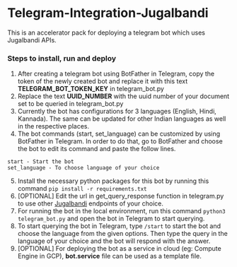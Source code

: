 # Telegram-Integration-Jugalbandi

This is an accelerator pack for deploying a telegram bot which uses Jugalbandi APIs.

### Steps to install, run and deploy

1. After creating a telegram bot using BotFather in Telegram, copy the token of the newly created bot and replace it with this text <b>TELEGRAM_BOT_TOKEN_KEY</b> in telegram_bot.py
2. Replace the text <b>UUID_NUMBER</b> with the uuid number of your document set to be queried in telegram_bot.py
3. Currently the bot has configurations for 3 languages (English, Hindi, Kannada). The same can be updated for other Indian languages as well in the respective places.
4. The bot commands (start, set_language) can be customized by using BotFather in Telegram. In order to do that, go to BotFather and choose the bot to edit its command and paste the follow lines.
```
start - Start the bot
set_language - To choose language of your choice
```
5. Install the necessary python packages for this bot by running this command `pip install -r requirements.txt`
6. [OPTIONAL] Edit the url in get_query_response function in telegram.py to use other [Jugalbandi](https://api.jugalbandi.ai/docs) endpoints of your choice.
7. For running the bot in the local environment, run this command `python3 telegram_bot.py` and open the bot in Telegram to start querying.
8. To start querying the bot in Telegram, type `/start` to start the bot and choose the language from the given options. Then type the query in the language of your choice and the bot will respond with the answer.
9. [OPTIONAL] For deploying the bot as a service in cloud (eg: Compute Engine in GCP), <b>bot.service</b> file can be used as a template file.
